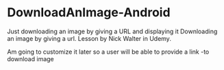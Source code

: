 # DownloadAnImage-Android
Just downloading an image by giving a URL and displaying it
Downloading an image by giving a url. 
Lesson by Nick Walter in Udemy. 

Am going to customize it later so a user will be able to provide a link 
-to download image
